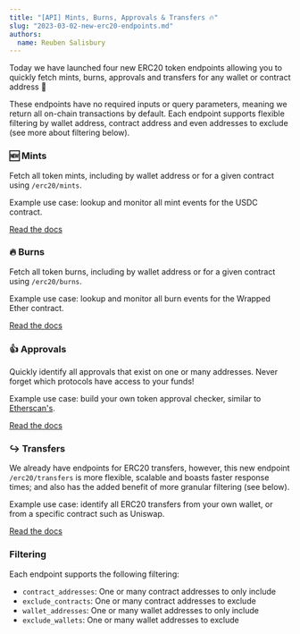 ```yaml
---
title: "[API] Mints, Burns, Approvals & Transfers 🔥"
slug: "2023-03-02-new-erc20-endpoints.md"
authors:
  name: Reuben Salisbury
---
```


Today we have launched four new ERC20 token endpoints allowing you to quickly fetch mints, burns, approvals and transfers for any wallet or contract address 🚀

These endpoints have no required inputs or query parameters, meaning we return all on-chain transactions by default. Each endpoint supports flexible filtering by wallet address, contract address and even addresses to exclude (see more about filtering below).

### 🆕 Mints 
Fetch all token mints, including by wallet address or for a given contract using `/erc20/mints`.

Example use case: lookup and monitor all mint events for the USDC contract.

[Read the docs](/web3-data-api/reference/get-erc20-mints)

### 🔥 Burns
Fetch all token burns, including by wallet address or for a given contract using `/erc20/burns`.

Example use case: lookup and monitor all burn events for the Wrapped Ether contract.

[Read the docs](/web3-data-api/reference/get-erc20-burns)

### 👍 Approvals
Quickly identify all approvals that exist on one or many addresses. Never forget which protocols have access to your funds!

Example use case: build your own token approval checker, similar to [Etherscan's](https://etherscan.io/tokenapprovalchecker).

[Read the docs](/web3-data-api/reference/get-erc20-approvals)

### ↪️ Transfers
We already have endpoints for ERC20 transfers, however, this new endpoint `/erc20/transfers` is more flexible, scalable and boasts faster response times; and also has the added benefit of more granular filtering (see below).

Example use case: identify all ERC20 transfers from your own wallet, or from a specific contract such as Uniswap.

[Read the docs](/web3-data-api/reference/get-erc20-transfers)

### Filtering
Each endpoint supports the following filtering:
* `contract_addresses`: One or many contract addresses to only include
* `exclude_contracts`: One or many contract addresses to exclude
* `wallet_addresses`: One or many wallet addresses to only include
* `exclude_wallets`: One or many wallet addresses to exclude
